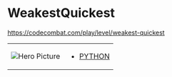 # WeakestQuickest 

https://codecombat.com/play/level/weakest-quickest
<table>
<tr>
<td>

![Hero Picture](hero.png?raw=true "Hero Picture")

</td>
<td>
<ul>
<li>

[PYTHON](WeakestQuickest.py)

</li>
</td>
</tr>
<table>